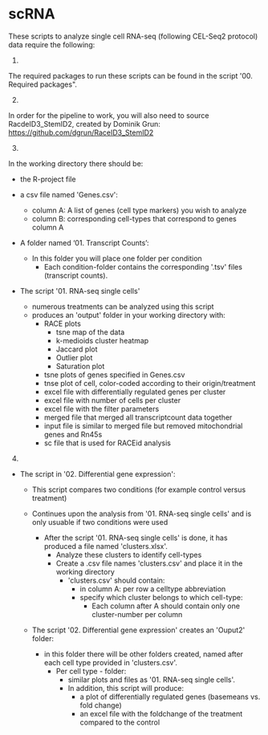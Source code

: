 # scRNA
These scripts to analyze single cell RNA-seq (following CEL-Seq2 protocol) data require the following:


1.  
The required packages to run these scripts can be found in the script '00. Required packages".  


2.  
In order for the pipeline to work, you will also need to source RacdeID3_StemID2, created by Dominik Grun:
https://github.com/dgrun/RaceID3_StemID2


3.  
In the working directory there should be:
- the R-project file 

- a csv file named 'Genes.csv':
  - column A: A list of genes (cell type markers) you wish to analyze
  - column B: corresponding cell-types that correspond to genes column A
  
- A folder named ‘01. Transcript Counts’: 
  - In this folder you will place one folder per condition 
    - Each condition-folder contains the corresponding '.tsv' files (transcript counts).

- The script '01. RNA-seq single cells' 
  - numerous treatments can be analyzed using this script
  - produces an 'output' folder in your working directory with:
    - RACE plots
      - tsne map of the data
      - k-medioids cluster heatmap
      - Jaccard plot
      - Outlier plot
      - Saturation plot
    - tsne plots of genes specified in Genes.csv
    - tnse plot of cell, color-coded according to their origin/treatment
    - excel file with differentially regulated genes per cluster
    - excel file with number of cells per cluster
    - excel file with the filter parameters
    - merged file that merged all transcriptcount data together
    - input file is similar to merged file but removed mitochondrial genes and Rn45s
    - sc file that is used for RACEid analysis

4. 
- The script in '02. Differential gene expression':
  - This script compares two conditions (for example control versus treatment)
  - Continues upon the analysis from '01. RNA-seq single cells' and is only usuable if two conditions were used 
    - After the script '01. RNA-seq single cells' is done, it has produced a file named 'clusters.xlsx'.
      - Analyze these clusters to identify cell-types
      - Create a .csv file names 'clusters.csv' and place it in the working directory 
        - 'clusters.csv' should contain: 
          - in column A: per row a celltype abbreviation
          - specify which cluster belongs to which cell-type: 
            - Each column after A should contain only one cluster-number per column
        
  - The script '02. Differential gene expression' creates an 'Ouput2' folder:
    - in this folder there will be other folders created, named after each cell type provided in 'clusters.csv'. 
      - Per cell type - folder: 
        - similar plots and files as '01. RNA-seq single cells'. 
        - In  addition, this script will produce:
          - a plot of differentially regulated genes (basemeans vs. fold change)
          - an excel file with the foldchange of the treatment compared to the control 

